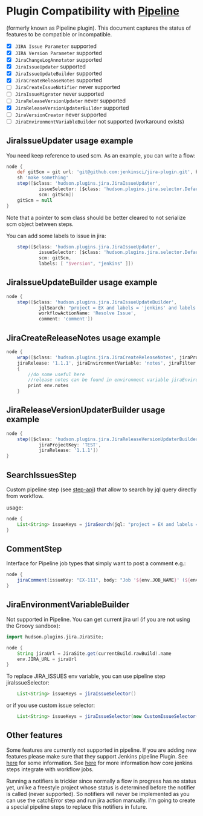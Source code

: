 # Plugin Compatibility with [Pipeline](https://github.com/jenkinsci/pipeline-plugin)

(formerly known as Pipeline plugin). This document captures the status of features to be compatible or incompatible.

- [X] `JIRA Issue Parameter` supported
- [X] `JIRA Version Parameter` supported
- [X] `JiraChangeLogAnnotator` supported
- [X] `JiraIssueUpdater` supported
- [X] `JiraIssueUpdateBuilder` supported
- [X] `JiraCreateReleaseNotes` supported
- [ ] `JiraCreateIssueNotifier` never supported
- [ ] `JiraIssueMigrator` never supported
- [ ] `JiraReleaseVersionUpdater` never supported
- [X] `JiraReleaseVersionUpdaterBuilder` supported
- [ ] `JiraVersionCreator` never supported
- [ ] `JiraEnvironmentVariableBuilder` not supported (workaround exists)

## JiraIssueUpdater usage example

You need keep reference to used scm.
As an example, you can write a flow:

```groovy
node {
    def gitScm = git url: 'git@github.com:jenkinsci/jira-plugin.git', branch: 'master'
    sh 'make something'
    step([$class: 'hudson.plugins.jira.JiraIssueUpdater', 
            issueSelector: [$class: 'hudson.plugins.jira.selector.DefaultIssueSelector'], 
            scm: gitScm])            
    gitScm = null
}
```

Note that a pointer to scm class should be better cleared to not serialize scm object between steps.

You can add some labels to issue in jira:

```groovy
    step([$class: 'hudson.plugins.jira.JiraIssueUpdater', 
            issueSelector: [$class: 'hudson.plugins.jira.selector.DefaultIssueSelector'], 
            scm: gitScm,
            labels: [ "$version", "jenkins" ]])            
```

## JiraIssueUpdateBuilder  usage example

```groovy
node {
    step([$class: 'hudson.plugins.jira.JiraIssueUpdateBuilder', 
            jqlSearch: "project = EX and labels = 'jenkins' and labels = '${version}'",
            workflowActionName: 'Resolve Issue',
            comment: 'comment'])
```

## JiraCreateReleaseNotes usage example

```groovy
node {
    wrap([$class: 'hudson.plugins.jira.JiraCreateReleaseNotes', jiraProjectKey: 'TST', 
    jiraRelease: '1.1.1', jiraEnvironmentVariable: 'notes', jiraFilter: 'status in (Resolved, Closed)']) 
    {
        //do some useful here
        //release notes can be found in environment variable jiraEnvironmentVariable
        print env.notes
    }
```

## JiraReleaseVersionUpdaterBuilder usage example

```groovy
node {
    step([$class: 'hudson.plugins.jira.JiraReleaseVersionUpdaterBuilder', 
            jiraProjectKey: 'TEST', 
            jiraRelease: '1.1.1'])            
}
```

## SearchIssuesStep

Custom pipeline step (see [step-api](https://github.com/jenkinsci/workflow-plugin/blob/master/step-api/README.md)) that allow to search by jql query directly from workflow.

usage:

```groovy
node {
    List<String> issueKeys = jiraSearch(jql: "project = EX and labels = 'jenkins' and labels = '${version}'")	
}
```

## CommentStep

Interface for Pipeline job types that simply want to post a comment e.g.:

```groovy
node {
    jiraComment(issueKey: "EX-111", body: "Job '${env.JOB_NAME}' (${env.BUILD_NUMBER}) builded. Please go to ${env.BUILD_URL}.")
}
```

## JiraEnvironmentVariableBuilder

Not supported in Pipeline. You can get current jira url (if you are not using the Groovy sandbox):

```groovy
import hudson.plugins.jira.JiraSite;

node {
    String jiraUrl = JiraSite.get(currentBuild.rawBuild).name    	
    env.JIRA_URL = jiraUrl
}
```

To replace JIRA_ISSUES env variable, you can use pipeline step jiraIssueSelector:

```groovy
    List<String> issueKeys = jiraIssueSelector()
```

or if you use custom issue selector:

```groovy
    List<String> issueKeys = jiraIssueSelector(new CustomIssueSelector())
```

## Other features

Some features are currently not supported in pipeline.
If you are adding new features please make sure that they support Jenkins pipeline Plugin.
See [here](https://github.com/jenkinsci/workflow-plugin/blob/master/COMPATIBILITY.md) for some information.
See [here](https://github.com/jenkinsci/workflow-plugin/blob/master/basic-steps/CORE-STEPS.md) for more information how core jenkins steps integrate with workflow jobs.

Running a notifiers is trickier since normally a flow in progress has no status yet, unlike a freestyle project whose status is determined before the notifier is called (never supported).
So notifiers will never be implemented as you can use the catchError step and run jira action manually.
I'm going to create a special pipeline steps to replace this notifiers in future.
